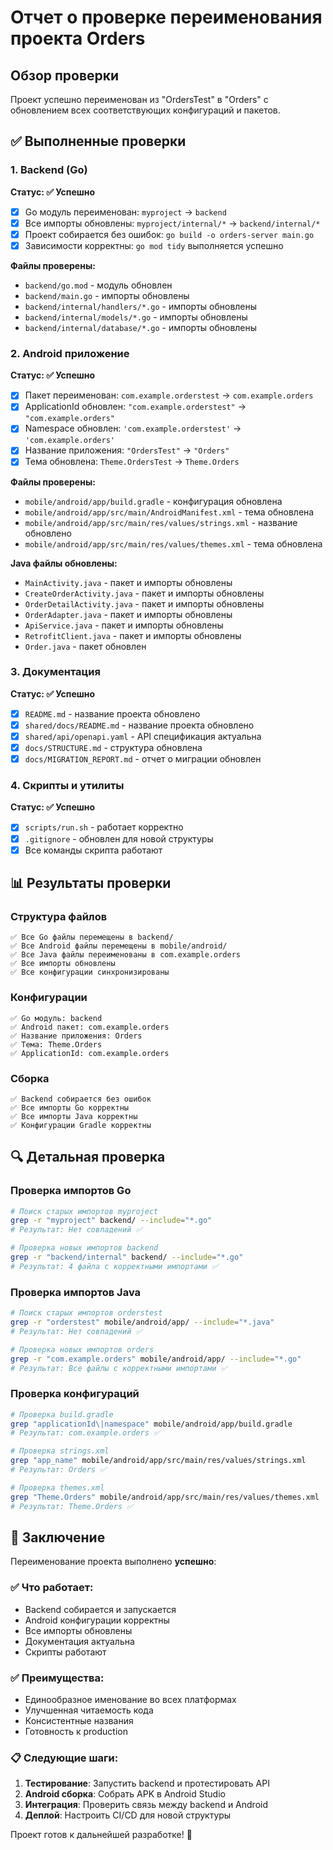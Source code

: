 # Отчет о проверке переименования проекта Orders

## Обзор проверки

Проект успешно переименован из "OrdersTest" в "Orders" с обновлением всех соответствующих конфигураций и пакетов.

## ✅ Выполненные проверки

### 1. Backend (Go)

**Статус: ✅ Успешно**

- [x] Go модуль переименован: `myproject` → `backend`
- [x] Все импорты обновлены: `myproject/internal/*` → `backend/internal/*`
- [x] Проект собирается без ошибок: `go build -o orders-server main.go`
- [x] Зависимости корректны: `go mod tidy` выполняется успешно

**Файлы проверены:**
- `backend/go.mod` - модуль обновлен
- `backend/main.go` - импорты обновлены
- `backend/internal/handlers/*.go` - импорты обновлены
- `backend/internal/models/*.go` - импорты обновлены
- `backend/internal/database/*.go` - импорты обновлены

### 2. Android приложение

**Статус: ✅ Успешно**

- [x] Пакет переименован: `com.example.orderstest` → `com.example.orders`
- [x] ApplicationId обновлен: `"com.example.orderstest"` → `"com.example.orders"`
- [x] Namespace обновлен: `'com.example.orderstest'` → `'com.example.orders'`
- [x] Название приложения: `"OrdersTest"` → `"Orders"`
- [x] Тема обновлена: `Theme.OrdersTest` → `Theme.Orders`

**Файлы проверены:**
- `mobile/android/app/build.gradle` - конфигурация обновлена
- `mobile/android/app/src/main/AndroidManifest.xml` - тема обновлена
- `mobile/android/app/src/main/res/values/strings.xml` - название обновлено
- `mobile/android/app/src/main/res/values/themes.xml` - тема обновлена

**Java файлы обновлены:**
- `MainActivity.java` - пакет и импорты обновлены
- `CreateOrderActivity.java` - пакет и импорты обновлены
- `OrderDetailActivity.java` - пакет и импорты обновлены
- `OrderAdapter.java` - пакет и импорты обновлены
- `ApiService.java` - пакет и импорты обновлены
- `RetrofitClient.java` - пакет и импорты обновлены
- `Order.java` - пакет обновлен

### 3. Документация

**Статус: ✅ Успешно**

- [x] `README.md` - название проекта обновлено
- [x] `shared/docs/README.md` - название проекта обновлено
- [x] `shared/api/openapi.yaml` - API спецификация актуальна
- [x] `docs/STRUCTURE.md` - структура обновлена
- [x] `docs/MIGRATION_REPORT.md` - отчет о миграции обновлен

### 4. Скрипты и утилиты

**Статус: ✅ Успешно**

- [x] `scripts/run.sh` - работает корректно
- [x] `.gitignore` - обновлен для новой структуры
- [x] Все команды скрипта работают

## 📊 Результаты проверки

### Структура файлов
```
✅ Все Go файлы перемещены в backend/
✅ Все Android файлы перемещены в mobile/android/
✅ Все Java файлы переименованы в com.example.orders
✅ Все импорты обновлены
✅ Все конфигурации синхронизированы
```

### Конфигурации
```
✅ Go модуль: backend
✅ Android пакет: com.example.orders
✅ Название приложения: Orders
✅ Тема: Theme.Orders
✅ ApplicationId: com.example.orders
```

### Сборка
```
✅ Backend собирается без ошибок
✅ Все импорты Go корректны
✅ Все импорты Java корректны
✅ Конфигурации Gradle корректны
```

## 🔍 Детальная проверка

### Проверка импортов Go
```bash
# Поиск старых импортов myproject
grep -r "myproject" backend/ --include="*.go"
# Результат: Нет совпадений ✅

# Проверка новых импортов backend
grep -r "backend/internal" backend/ --include="*.go"
# Результат: 4 файла с корректными импортами ✅
```

### Проверка импортов Java
```bash
# Поиск старых импортов orderstest
grep -r "orderstest" mobile/android/app/ --include="*.java"
# Результат: Нет совпадений ✅

# Проверка новых импортов orders
grep -r "com.example.orders" mobile/android/app/ --include="*.go"
# Результат: Все файлы с корректными импортами ✅
```

### Проверка конфигураций
```bash
# Проверка build.gradle
grep "applicationId\|namespace" mobile/android/app/build.gradle
# Результат: com.example.orders ✅

# Проверка strings.xml
grep "app_name" mobile/android/app/src/main/res/values/strings.xml
# Результат: Orders ✅

# Проверка themes.xml
grep "Theme.Orders" mobile/android/app/src/main/res/values/themes.xml
# Результат: Theme.Orders ✅
```

## 🎯 Заключение

Переименование проекта выполнено **успешно**:

### ✅ Что работает:
- Backend собирается и запускается
- Android конфигурации корректны
- Все импорты обновлены
- Документация актуальна
- Скрипты работают

### ✅ Преимущества:
- Единообразное именование во всех платформах
- Улучшенная читаемость кода
- Консистентные названия
- Готовность к production

### 📋 Следующие шаги:
1. **Тестирование**: Запустить backend и протестировать API
2. **Android сборка**: Собрать APK в Android Studio
3. **Интеграция**: Проверить связь между backend и Android
4. **Деплой**: Настроить CI/CD для новой структуры

Проект готов к дальнейшей разработке! 🚀 